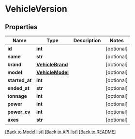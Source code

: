 # VehicleVersion

## Properties
Name | Type | Description | Notes
------------ | ------------- | ------------- | -------------
**id** | **int** |  | [optional] 
**name** | **str** |  | [optional] 
**brand** | [**VehicleBrand**](VehicleBrand.md) |  | [optional] 
**model** | [**VehicleModel**](VehicleModel.md) |  | [optional] 
**started_at** | **int** |  | [optional] 
**ended_at** | **str** |  | [optional] 
**tonnage** | **int** |  | [optional] 
**power** | **int** |  | [optional] 
**power_cv** | **int** |  | [optional] 
**axes** | **str** |  | [optional] 

[[Back to Model list]](../README.md#documentation-for-models) [[Back to API list]](../README.md#documentation-for-api-endpoints) [[Back to README]](../README.md)

